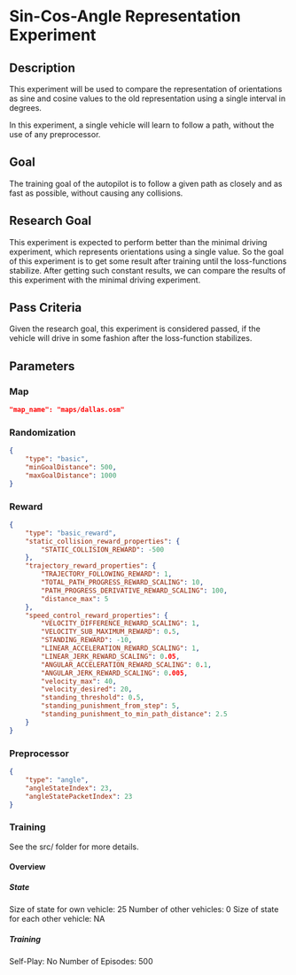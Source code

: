 # Sin-Cos-Angle Representation Experiment

## Description
This experiment will be used to compare the representation of orientations as sine and cosine values to the old representation using a single interval in degrees.

In this experiment, a single vehicle will learn to follow a path, without the use of any preprocessor.

## Goal
The training goal of the autopilot is to follow a given path as closely and as fast as possible, without causing any collisions.

## Research Goal
This experiment is expected to perform better than the minimal driving experiment, which represents orientations using a single value. So the goal of this experiment is to get some result after training until the loss-functions stabilize. After getting such constant results, we can compare the results of this experiment with the minimal driving experiment.

## Pass Criteria
Given the research goal, this experiment is considered passed, if the vehicle will drive in some fashion after the loss-function stabilizes.

## Parameters
### Map
```json
"map_name": "maps/dallas.osm"
```

### Randomization
```json
{
	"type": "basic",
	"minGoalDistance": 500,
	"maxGoalDistance": 1000
}
```

### Reward
```json
{
	"type": "basic_reward",
	"static_collision_reward_properties": {
		"STATIC_COLLISION_REWARD": -500
	},
	"trajectory_reward_properties": {
		"TRAJECTORY_FOLLOWING_REWARD": 1,
		"TOTAL_PATH_PROGRESS_REWARD_SCALING": 10,
		"PATH_PROGRESS_DERIVATIVE_REWARD_SCALING": 100,
		"distance_max": 5
	},
	"speed_control_reward_properties": {
		"VELOCITY_DIFFERENCE_REWARD_SCALING": 1,
		"VELOCITY_SUB_MAXIMUM_REWARD": 0.5,
		"STANDING_REWARD": -10,
		"LINEAR_ACCELERATION_REWARD_SCALING": 1,
		"LINEAR_JERK_REWARD_SCALING": 0.05,
		"ANGULAR_ACCELERATION_REWARD_SCALING": 0.1,
		"ANGULAR_JERK_REWARD_SCALING": 0.005,
		"velocity_max": 40,
		"velocity_desired": 20,
		"standing_threshold": 0.5,
		"standing_punishment_from_step": 5,
		"standing_punishment_to_min_path_distance": 2.5
	}
}
```

### Preprocessor
```json
{
	"type": "angle",
	"angleStateIndex": 23,
	"angleStatePacketIndex": 23
}
```

### Training
See the src/ folder for more details.

#### Overview
##### State
Size of state for own vehicle: 25
Number of other vehicles: 0
Size of state for each other vehicle: NA

##### Training
Self-Play: No
Number of Episodes: 500
